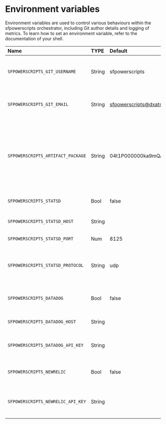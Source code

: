 # Environment variables

Environment variables are used to control various behaviours within the sfpowerscripts orchestrator, including Git author details and logging of metrics.  To learn how to set an environment variable, refer to the documentation of your shell. 

| Name | TYPE | Default | Description |
| :--- | :--- | :--- | :--- |
| `SFPOWERSCRIPTS_GIT_USERNAME` | String | sfpowerscripts | Set the username of commit author and tagger in git config  |
| `SFPOWERSCRIPTS_GIT_EMAIL` | String | sfpowerscripts@dxatscale.io | Set the email of commit author and tagger in git config |
| `SFPOWERSCRIPTS_ARTIFACT_PACKAGE` | String | 04t1P000000ka9mQAA | Set the subscriber package version ID of the Sfpowerscripts Artifact package that is installed in pooled scratch orgs |
| `SFPOWERSCRIPTS_STATSD` | Bool | false | Enable logging of metrics through StatsD |
| `SFPOWERSCRIPTS_STATSD_HOST` | String |  | Host address of StatsD agent  |
| `SFPOWERSCRIPTS_STATSD_PORT` | Num | 8125 | Port number of StatsD agent |
| `SFPOWERSCRIPTS_STATSD_PROTOCOL` | String | udp | Set the transport layer protocol \(tcp/udp\) of the StatsD agent |
| `SFPOWERSCRIPTS_DATADOG` | Bool | false | Enable logging of metrics through native Datadog API |
| `SFPOWERSCRIPTS_DATADOG_HOST` | String |  | Host address of Datadog API endpoint |
| `SFPOWERSCRIPTS_DATADOG_API_KEY` | String |  | API key for authorization to the Datadog API endpoint |
| `SFPOWERSCRIPTS_NEWRELIC` | Bool | false | Enable logging of metrics through native New Relic API |
| `SFPOWERSCRIPTS_NEWRELIC_API_KEY` | String |  | API key for authorization to the New Relic API endpoint |



